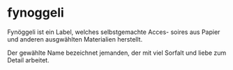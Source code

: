 # fynoggeli
Fynöggeli ist ein Label, welches selbstgemachte Acces- soires aus Papier und anderen ausgwählten Materialien  herstellt.

Der gewählte Name bezeichnet jemanden, der mit viel
Sorfalt und liebe zum Detail arbeitet.
